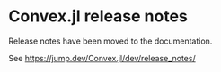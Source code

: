 Convex.jl release notes
=======================

Release notes have been moved to the documentation.

See https://jump.dev/Convex.jl/dev/release_notes/
